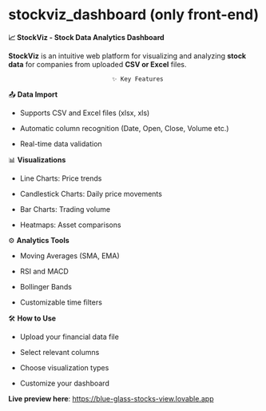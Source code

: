 # **stockviz_dashboard (only front-end)**

**📈 StockViz - Stock Data Analytics Dashboard**

**StockViz** is an intuitive web platform for visualizing and analyzing **stock data** for companies from uploaded **CSV or Excel** files.

                                 ✨ Key Features

📤 **Data Import**

- Supports CSV and Excel files (xlsx, xls)

- Automatic column recognition (Date, Open, Close, Volume etc.)

- Real-time data validation

📊 **Visualizations**

- Line Charts: Price trends

- Candlestick Charts: Daily price movements

- Bar Charts: Trading volume

- Heatmaps: Asset comparisons

⚙️ **Analytics Tools**

- Moving Averages (SMA, EMA)

- RSI and MACD

- Bollinger Bands

- Customizable time filters

🛠️ **How to Use**

- Upload your financial data file

- Select relevant columns

- Choose visualization types

- Customize your dashboard

**Live preview here**: https://blue-glass-stocks-view.lovable.app
